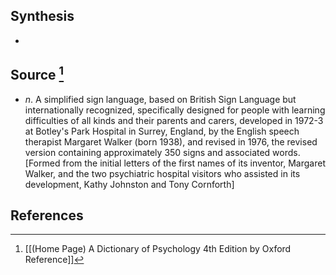 ## Synthesis
- 
## Source [^1]
- $n$. A simplified sign language, based on British Sign Language but internationally recognized, specifically designed for people with learning difficulties of all kinds and their parents and carers, developed in 1972-3 at Botley's Park Hospital in Surrey, England, by the English speech therapist Margaret Walker (born 1938), and revised in 1976, the revised version containing approximately 350 signs and associated words. \[Formed from the initial letters of the first names of its inventor, Margaret Walker, and the two psychiatric hospital visitors who assisted in its development, Kathy Johnston and Tony Cornforth]
## References

[^1]: [[(Home Page) A Dictionary of Psychology 4th Edition by Oxford Reference]]